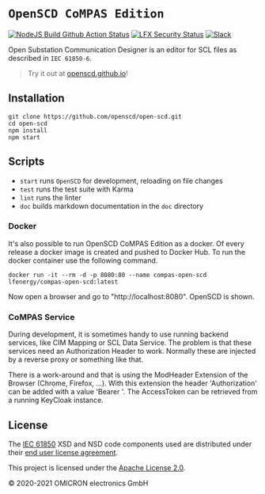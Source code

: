 # `OpenSCD CoMPAS Edition`

[![NodeJS Build Github Action Status](<https://img.shields.io/github/workflow/status/com-pas/compas-open-scd/NodeJS%20Build?logo=GitHub>)](https://github.com/com-pas/compas-open-scd/actions?query=workflow%3A%22NodeJS+Build%22)
[![LFX Security Status](https://img.shields.io/badge/dynamic/json?color=orange&label=LFX%20Security%20Tool&query=issues%5B%3F%28%40%5B%27repository-name%27%5D%20%3D%3D%20%27compas-open-scd%27%29%5D%5B%27high-open-issues%27%5D&suffix=%20High%20open%20issues&url=https%3A%2F%2Fapi.security.lfx.linuxfoundation.org%2Fv1%2Fproject%2Fe8b6fdf9-2686-44c5-bbaa-6965d04ad3e1%2Fissues)](https://security.lfx.linuxfoundation.org/#/e8b6fdf9-2686-44c5-bbaa-6965d04ad3e1/issues)
[![Slack](https://raw.githubusercontent.com/com-pas/compas-architecture/master/public/LFEnergy-slack.svg)](http://lfenergy.slack.com/)

Open Substation Communication Designer is an editor for SCL files as described in `IEC 61850-6`.

> Try it out at [openscd.github.io](https://openscd.github.io)!

## Installation

```
git clone https://github.com/openscd/open-scd.git
cd open-scd
npm install
npm start
```

## Scripts

- `start` runs `OpenSCD` for development, reloading on file changes
- `test` runs the test suite with Karma
- `lint` runs the linter
- `doc` builds markdown documentation in the `doc` directory

### Docker
It's also possible to run OpenSCD CoMPAS Edition as a docker. Of every release a docker image is created and pushed to Docker Hub.
To run the docker container use the following command.

```
docker run -it --rm -d -p 8080:80 --name compas-open-scd lfenergy/compas-open-scd:latest
```
Now open a browser and go to "http://localhost:8080". OpenSCD is shown.

### CoMPAS Service

During development, it is sometimes handy to use running backend services, like CIM Mapping or SCL Data Service.
The problem is that these services need an Authorization Header to work. Normally these are injected by a reverse proxy 
or something like that. 

There is a work-around and that is using the ModHeader Extension of the Browser (Chrome, Firefox, ...).
With this extension the header 'Authorization' can be added with a value 'Bearer <access token>'. 
The AccessToken can be retrieved from a running KeyCloak instance. 

## License

The [IEC 61850](https://webstore.iec.ch/publication/63319) XSD and NSD code components used are
distributed under their [end user license agreement](CC-EULA.pdf).

This project is licensed under the [Apache License 2.0](LICENSE.md).

&copy; 2020-2021 OMICRON electronics GmbH

